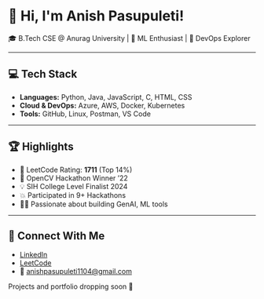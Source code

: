 # 👋 Hi, I'm Anish Pasupuleti!       
                 
🎓 B.Tech CSE @ Anurag University | 🧠 ML Enthusiast | 🚀 DevOps Explorer                               
                    
---                 
           
## 💻 Tech Stack       
   
- **Languages:** Python, Java, JavaScript, C, HTML, CSS  
- **Cloud & DevOps:** Azure, AWS, Docker, Kubernetes 
- **Tools:** GitHub, Linux, Postman, VS Code
 
---

## 🏆 Highlights

- 🧠 LeetCode Rating: **1711** (Top 14%) 
- 🥇 OpenCV Hackathon Winner ’22
- 💡 SIH College Level Finalist 2024
- 💥 Participated in 9+ Hackathons
- 👨‍💻 Passionate about building GenAI, ML tools

---

## 🔗 Connect With Me

- [LinkedIn](https://www.linkedin.com/in/anishpasupuleti/)
- [LeetCode](https://leetcode.com/u/AnishSai/)
- 📧 anishpasupuleti1104@gmail.com

Projects and portfolio dropping soon 🚀
